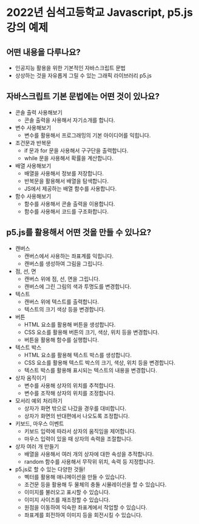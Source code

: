 # 2022년 심석고등학교 Javascript, p5.js 강의 예제  
## 어떤 내용을 다루나요?
- 인공지능 활용을 위한 기본적인 자바스크립트 문법  
- 상상하는 것을 자유롭게 그릴 수 있는 그래픽 라이브러리 p5.js  
## 자바스크립트 기본 문법에는 어떤 것이 있나요?
- 콘솔 츌력 사용해보기  
    - 콘솔 출력을 사용해서 자기소개를 합니다.  
- 변수 사용해보기  
    - 변수를 활용해서 프로그래밍의 기본 아이디어를 익힙니다.  
- 조건문과 반복문  
    - if 문과 for 문을 사용해서 구구단을 출력합니다.  
    - while 문을 사용해서 확률을 계산합니다.  
- 배열 사용해보기  
    - 배열을 사용해서 정보를 저장합니다.  
    - 반복문을 활용해서 배열을 탐색합니다.  
    - JS에서 제공하는 배열 함수를 사용합니다.  
- 함수 사용해보기  
    - 함수를 사용해서 콘솔 출력을 이용합니다.  
    - 함수를 사용해서 코드를 구조화합니다.  
## p5.js를 활용해서 어떤 것을 만들 수 있나요?
- 캔버스  
    - 캔버스에서 사용하는 좌표계를 익힙니다.  
    - 캔버스를 생성하여 그림을 그립니다.  
- 점, 선, 면  
    - 캔버스 위에 점, 선, 면을 그립니다.  
    - 캔버스에 그린 그림의 색과 투명도를 변경합니다.  
- 텍스트  
    - 캔버스 위에 텍스트를 출력합니다.  
    - 텍스트의 크기 색상 등을 변경합니다.  
- 버튼  
    - HTML 요소를 활용해 버튼을 생성합니다.  
    - CSS 요소를 활용해 버튼의 크기, 색상, 위치 등을 변경합니다.  
    - 버튼을 활용해 함수를 실행합니다.  
- 텍스트 박스  
    - HTML 요소를 활용해 텍스트 박스를 생성합니다.  
    - CSS 요소를 활용해 텍스트 박스의 크기, 색상, 위치 등을 변경합니다.  
    - 텍스트 박스를 활용해 표시되는 텍스트의 내용을 변경합니다.  
- 상자 움직이기  
    - 변수를 사용해 상자의 위치를 추척합니다.  
    - 변수를 조작해 상자의 위치를 조정합니다.  
- 모서리 예외 처리하기
    - 상자가 화면 밖으로 나갔을 경우를 대비합니다.  
    - 상자가 화면의 반대편에서 나오도록 조정합니다.  
- 키보드, 마우스 이벤트  
    - 키보드 입력에 따라서 상자의 움직임을 제어합니다.  
    - 마우스 입력이 있을 때 상자의 속력을 조절합니다.  
- 상자 여러 개 만들기
    - 배열을 사용해서 여러 개의 상자에 대한 속성을 추적합니다.  
    - random 함수를 사용해서 무작위 위치, 속력 등 지정합니다.  
- p5.js로 할 수 있는 다양한 것들!  
    - 벡터를 활용해 애니메이션을 만들 수 있습니다.  
    - 조건문 등을 활용해 두 물체의 충돌 시뮬레이션을 할 수 있습니다.  
    - 이미지를 불러오고 표시할 수 있습니다.  
    - 이미지 사이즈를 재조정할 수 있습니다.  
    - 원점을 이동하여 익숙한 좌표계에서 작업할 수 있습니다.  
    - 좌표계를 회전하여 이미지 등을 회전시킬 수 있습니다.  